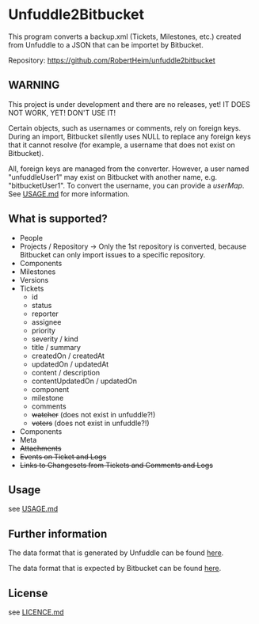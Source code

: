 # Unfuddle2Bitbucket

This program converts a backup.xml (Tickets, Milestones, etc.) created from Unfuddle to a JSON that can be importet by Bitbucket.

Repository: https://github.com/RobertHeim/unfuddle2bitbucket

## WARNING

This project is under development and there are no releases, yet! IT DOES NOT WORK, YET! DON'T USE IT!

Certain objects, such as usernames or comments, rely on foreign keys. During an import, Bitbucket silently uses NULL to replace any foreign keys that it cannot resolve (for example, a username that does not exist on Bitbucket).

All, foreign keys are managed from the converter. However, a user named "unfuddleUser1" may exist on Bitbucket with another name, e.g. "bitbucketUser1". To convert the username, you can provide a *userMap*. See [USAGE.md](USAGE.md) for more information.

## What is supported?

* People
* Projects / Repository -> Only the 1st repository is converted, because Bitbucket can only import issues to a specific repository.
* Components
* Milestones
* Versions
* Tickets
    * id
    * status
    * reporter
    * assignee
    * priority
    * severity / kind
    * title / summary
    * createdOn / createdAt
    * updatedOn / updatedAt
    * content / description
    * contentUpdatedOn / updatedOn
    * component
    * milestone
    * comments
    * ~~watcher~~ (does not exist in unfuddle?!)
    * ~~voters~~ (does not exist in unfuddle?!)
* Components
* Meta
* ~~Attachments~~
* ~~Events on Ticket and Logs~~
* ~~Links to Changesets from Tickets and Comments and Logs~~

## Usage

see [USAGE.md](USAGE.md)

## Further information

The data format that is generated by Unfuddle can be found [here](https://unfuddle.com/support/docs/api/data_models).

The data format that is expected by Bitbucket can be found [here](https://confluence.atlassian.com/pages/viewpage.action?pageId=330796872).

## License

see [LICENCE.md](LICENCE.md)
